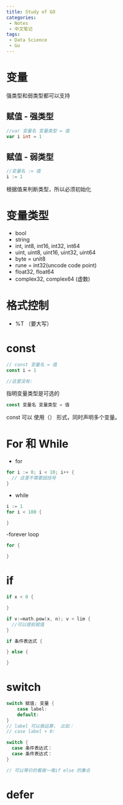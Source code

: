 ```yaml
---
title: Study of GO
categories:
 - Notes
 - 中文笔记
tags:
 - Data Science
 - Go
---
```


# 变量

强类型和弱类型都可以支持

## 赋值 - 强类型

```Go
//var 变量名 变量类型 = 值
var i int = 1
```

## 赋值 - 弱类型

```Go
//变量名 := 值
i := 1
```
根据值来判断类型，所以必须初始化

# 变量类型

- bool
- string
- int, int8, int16, int32, int64
- uint, uint8, uint16, uint32, uint64
- byte = unit8
- rune = int32(uncode code point)
- float32, float64
- complex32, complex64 (虚数)


# 格式控制

- %T （要大写）


# const

```Go
// const 变量名 = 值
const i = 1

//这里没有:
```
指明变量类型是可选的

```Go
const 变量名 变量类型 = 值
```

const 可以 使用（） 形式，同时声明多个变量。

# For 和 While

- for
```Go
for i := 0; i < 10; i++ {
  // 这里不需要园括号
}
```

- while
```go
i := 1
for i < 100 {

}
```

-forever loop

```go
for {

}
```

# if

```go
if x < 0 {

}

if v:=math.pow(x, n); v < lim {
  //可以提前赋值
}

if 条件表达式 {

} else {

}
```

# switch

```go
switch 赋值; 变量 {
    case label:
    default:
}
// label 可以做运算， 比如： 
// case label + 0:
``` 

```Go
switch {
  case 条件表达式：
  case 条件表达式：
}

// 可以等价的看做一堆if else 的集合
```


# defer